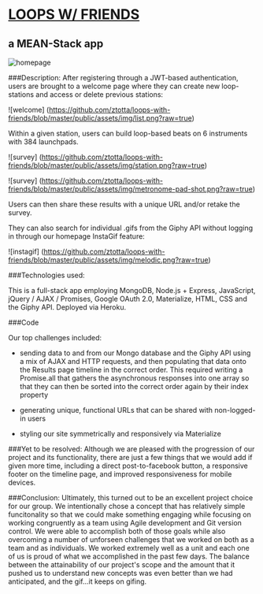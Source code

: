 # [LOOPS W/ FRIENDS](https://l00ps-with-fri3nds.herokuapp.com)
a MEAN-Stack app
--
![homepage](https://github.com/ztotta/loops-with-friends/blob/master/public/assets/img/home.png?raw=true)

###Description:
After registering through a JWT-based authentication, users are brought to a welcome page where they can create new loop-stations and access or delete previous stations:

![welcome] (https://github.com/ztotta/loops-with-friends/blob/master/public/assets/img/list.png?raw=true)

Within a given station, users can build loop-based beats on 6 instruments with 384 launchpads.

![survey] (https://github.com/ztotta/loops-with-friends/blob/master/public/assets/img/station.png?raw=true)

![survey] (https://github.com/ztotta/loops-with-friends/blob/master/public/assets/img/metronome-pad-shot.png?raw=true)

Users can then share these results with a unique URL and/or retake the survey.

They can also search for individual .gifs from the Giphy API without logging in through our homepage InstaGif feature:

![instagif] (https://github.com/ztotta/loops-with-friends/blob/master/public/assets/img/melodic.png?raw=true)

###Technologies used:

This is a full-stack app employing MongoDB, Node.js + Express, JavaScript, jQuery / AJAX / Promises, Google OAuth 2.0, Materialize, HTML, CSS and the Giphy API. Deployed via Heroku.

###Code

Our top challenges included:

- sending data to and from our Mongo database and the Giphy API using a mix of AJAX and HTTP requests, and then populating that data onto the Results page timeline in the correct order. This required writing a Promise.all that gathers the asynchronous responses into one array so that they can then be sorted into the correct order again by their index property

- generating unique, functional URLs that can be shared with non-logged-in users

- styling our site symmetrically and responsively via Materialize

###Yet to be resolved:
Although we are pleased with the progression of our project and its functionality, there are just a few things that we would add if given more time, including a direct post-to-facebook button, a responsive footer on the timeline page, and improved responsiveness for mobile devices.

###Conclusion:
Ultimately, this turned out to be an excellent project choice for our group. We intentionally chose a concept that has relatively simple funcitonality so that we could make something engaging while focusing on working congruently as a team using Agile development and Git version control. We were able to accomplish both of those goals while also overcoming a number of unforseen challenges that we worked on both as a team and as individuals. We worked extremely well as a unit and each one of us is proud of what we accomplished in the past few days. The balance between the attainability of our project's scope and the amount that it pushed us to understand new concepts was even better than we had anticipated, and the gif...it keeps on gifing.